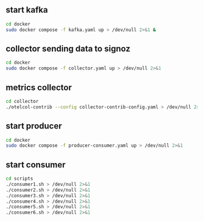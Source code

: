 ## start kafka
```bash
cd docker
sudo docker compose -f kafka.yaml up > /dev/null 2>&1 &
```
## collector sending data to signoz
```bash
cd docker
sudo docker compose -f collector.yaml up > /dev/null 2>&1
```

## metrics collector
```bash
cd collector
./otelcol-contrib --config collector-contrib-config.yaml > /dev/null 2>&1 
```

## start producer
```bash
cd docker
sudo docker compose -f producer-consumer.yaml up > /dev/null 2>&1
```

## start consumer
```bash
cd scripts
./consumer1.sh > /dev/null 2>&1
./consumer2.sh > /dev/null 2>&1
./consumer3.sh > /dev/null 2>&1
./consumer4.sh > /dev/null 2>&1
./consumer5.sh > /dev/null 2>&1
./consumer6.sh > /dev/null 2>&1
```